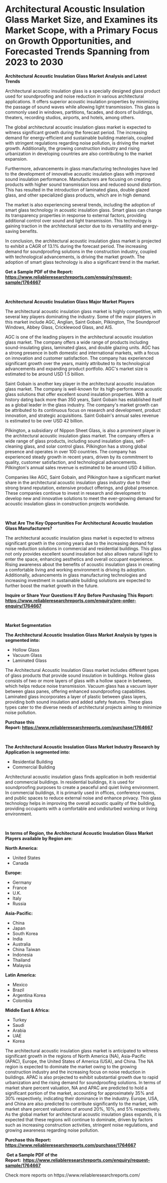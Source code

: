 <p><h1>Architectural Acoustic Insulation Glass Market Size, and Examines its Market Scope, with a Primary Focus on Growth Opportunities, and Forecasted Trends Spanning from 2023 to 2030</h1></p><p><strong>Architectural Acoustic Insulation Glass Market Analysis and Latest Trends</strong></p>
<p><p>Architectural acoustic insulation glass is a specially designed glass product used for soundproofing and noise reduction in various architectural applications. It offers superior acoustic insulation properties by minimizing the passage of sound waves while allowing light transmission. This glass is commonly used in windows, partitions, facades, and doors of buildings, theaters, recording studios, airports, and hotels, among others.</p><p>The global architectural acoustic insulation glass market is expected to witness significant growth during the forecast period. The increasing demand for energy-efficient and sustainable building materials, coupled with stringent regulations regarding noise pollution, is driving the market growth. Additionally, the growing construction industry and rising urbanization in developing countries are also contributing to the market expansion.</p><p>Furthermore, advancements in glass manufacturing technologies have led to the development of innovative acoustic insulation glass with improved sound insulation performance. Manufacturers are focusing on creating products with higher sound transmission loss and reduced sound distortion. This has resulted in the introduction of laminated glass, double glazed glass, and other specialized glass products, which are in high demand.</p><p>The market is also experiencing several trends, including the adoption of smart glass technology in acoustic insulation glass. Smart glass can change its transparency properties in response to external factors, providing additional control over sound and light transmission. This technology is gaining traction in the architectural sector due to its versatility and energy-saving benefits.</p><p>In conclusion, the architectural acoustic insulation glass market is projected to exhibit a CAGR of 13.1% during the forecast period. The increasing demand for soundproofing solutions in the construction industry, coupled with technological advancements, is driving the market growth. The adoption of smart glass technology is also a significant trend in the market.</p></p>
<p><strong>Get a Sample PDF of the Report:&nbsp; <a href="https://www.reliableresearchreports.com/enquiry/request-sample/1764667">https://www.reliableresearchreports.com/enquiry/request-sample/1764667</a></strong></p>
<p>&nbsp;</p>
<p><strong>Architectural Acoustic Insulation Glass Major Market Players</strong></p>
<p><p>The architectural acoustic insulation glass market is highly competitive, with several key players dominating the industry. Some of the major players in this market include AGC, Anglian, Saint Gobain, Pilkington, The Soundproof Windows, Abbey Glass, Cricklewood Glass, and AIS.</p><p>AGC is one of the leading players in the architectural acoustic insulation glass market. The company offers a wide range of products including sound-insulating glass, laminated glass, and double glazing units. AGC has a strong presence in both domestic and international markets, with a focus on innovation and customer satisfaction. The company has experienced significant growth over the years, mainly attributed to its technological advancements and expanding product portfolio. AGC's market size is estimated to be around USD 1.5 billion.</p><p>Saint Gobain is another key player in the architectural acoustic insulation glass market. The company is well-known for its high-performance acoustic glass solutions that offer excellent sound insulation properties. With a history dating back more than 350 years, Saint Gobain has established itself as a global leader in the glass industry. The company's market growth can be attributed to its continuous focus on research and development, product innovation, and strategic acquisitions. Saint Gobain's annual sales revenue is estimated to be over USD 42 billion.</p><p>Pilkington, a subsidiary of Nippon Sheet Glass, is also a prominent player in the architectural acoustic insulation glass market. The company offers a wide range of glass products, including sound insulation glass, self-cleaning glass, and solar control glass. Pilkington has a strong global presence and operates in over 100 countries. The company has experienced steady growth in recent years, driven by its commitment to quality, customer satisfaction, and technological advancements. Pilkington's annual sales revenue is estimated to be around USD 4 billion.</p><p>Companies like AGC, Saint Gobain, and Pilkington have a significant market share in the architectural acoustic insulation glass industry due to their strong brand reputation, extensive product offerings, and global presence. These companies continue to invest in research and development to develop new and innovative solutions to meet the ever-growing demand for acoustic insulation glass in construction projects worldwide.</p></p>
<p>&nbsp;</p>
<p><strong>What Are The Key Opportunities For Architectural Acoustic Insulation Glass Manufacturers?</strong></p>
<p><p>The architectural acoustic insulation glass market is expected to witness significant growth in the coming years due to the increasing demand for noise reduction solutions in commercial and residential buildings. This glass not only provides excellent sound insulation but also allows natural light to enter the space, enhancing aesthetics and overall occupant experience. Rising awareness about the benefits of acoustic insulation glass in creating a comfortable living and working environment is driving its adoption. Additionally, advancements in glass manufacturing technologies and increasing investment in sustainable building solutions are expected to further boost the market growth in the future.</p></p>
<p><strong>Inquire or Share Your Questions If Any Before Purchasing This Report: <a href="https://www.reliableresearchreports.com/enquiry/pre-order-enquiry/1764667">https://www.reliableresearchreports.com/enquiry/pre-order-enquiry/1764667</a></strong></p>
<p>&nbsp;</p>
<p><strong>Market Segmentation</strong></p>
<p><strong>The Architectural Acoustic Insulation Glass Market Analysis by types is segmented into:</strong></p>
<p><ul><li>Hollow Glass</li><li>Vacuum Glass</li><li>Laminated Glass</li></ul></p>
<p><p>The Architectural Acoustic Insulation Glass market includes different types of glass products that provide sound insulation in buildings. Hollow glass consists of two or more layers of glass with a hollow space in between, which helps reduce noise transmission. Vacuum glass has a vacuum layer between glass panes, offering enhanced soundproofing capabilities. Laminated glass incorporates a layer of plastic between glass layers, providing both sound insulation and added safety features. These glass types cater to the diverse needs of architectural projects aiming to minimize noise pollution.</p></p>
<p><strong>Purchase this Report:&nbsp;<a href="https://www.reliableresearchreports.com/purchase/1764667">https://www.reliableresearchreports.com/purchase/1764667</a></strong></p>
<p>&nbsp;</p>
<p><strong>The Architectural Acoustic Insulation Glass Market Industry Research by Application is segmented into:</strong></p>
<p><ul><li>Residential Building</li><li>Commercial Building</li></ul></p>
<p><p>Architectural acoustic insulation glass finds application in both residential and commercial buildings. In residential buildings, it is used for soundproofing purposes to create a peaceful and quiet living environment. In commercial buildings, it is primarily used in offices, conference rooms, and public spaces to reduce external noise and enhance privacy. This glass technology helps in improving the overall acoustic quality of the building, providing occupants with a comfortable and undisturbed working or living environment.</p></p>
<p>&nbsp;</p>
<p><strong>In terms of Region, the Architectural Acoustic Insulation Glass Market Players available by Region are:</strong></p>
<p>
    <p> <strong> North America: </strong>
        <ul>
            <li>United States</li>
            <li>Canada</li>
        </ul>
        </p> 
    <p> <strong> Europe: </strong>
        <ul>
            <li>Germany</li>
            <li>France</li>
            <li>U.K.</li>
            <li>Italy</li>
            <li>Russia</li>
        </ul>
        </p> 
    <p> <strong> Asia-Pacific: </strong>
        <ul>
            <li>China</li>
            <li>Japan</li>
            <li>South Korea</li>
            <li>India</li>
            <li>Australia</li>
            <li>China Taiwan</li>
            <li>Indonesia</li>
            <li>Thailand</li>
            <li>Malaysia</li>
        </ul>
        </p> 
    <p> <strong> Latin America: </strong>
        <ul>
            <li>Mexico</li>
            <li>Brazil</li>
            <li>Argentina Korea</li>
            <li>Colombia</li>
        </ul>
        </p> 
    <p> <strong> Middle East & Africa: </strong>
        <ul>
            <li>Turkey</li>
            <li>Saudi</li>
            <li>Arabia</li>
            <li>UAE</li>
            <li>Korea</li>
        </ul>
    </p>
    </p>
<p><p>The architectural acoustic insulation glass market is anticipated to witness significant growth in the regions of North America (NA), Asia-Pacific (APAC), Europe, the United States of America (USA), and China. The NA region is expected to dominate the market owing to the growing construction industry and the increasing focus on noise reduction in buildings. APAC is also projected to exhibit substantial growth due to rapid urbanization and the rising demand for soundproofing solutions. In terms of market share percent valuation, NA and APAC are predicted to hold a significant portion of the market, accounting for approximately 35% and 30% respectively, indicating their dominance in the industry. Europe, USA, and China are also predicted to contribute significantly to the market, with market share percent valuations of around 20%, 10%, and 5% respectively. As the global market for architectural acoustic insulation glass expands, it is expected that these regions will continue to dominate, driven by factors such as increasing construction activities, stringent noise regulations, and growing awareness regarding noise pollution.</p></p>
<p><strong>Purchase this Report: <a href="https://www.reliableresearchreports.com/purchase/1764667">https://www.reliableresearchreports.com/purchase/1764667</a></strong></p>
<p>&nbsp;<strong>Get a Sample PDF of the Report:&nbsp;&nbsp;<a href="https://www.reliableresearchreports.com/enquiry/request-sample/1764667">https://www.reliableresearchreports.com/enquiry/request-sample/1764667</a></strong></p>
<p><strong></strong></p>
<p>Check more reports on https://www.reliableresearchreports.com/</p>